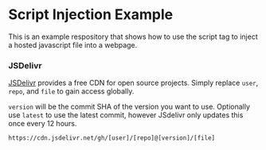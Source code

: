 # Script Injection Example

This is an example respository that shows how to use the script tag to inject a hosted javascript file into a webpage.

### JSDelivr

[JSDelivr](https://www.jsdelivr.com/?docs=gh) provides a free CDN for open source projects. Simply replace `user`, `repo`, and `file` to gain access globally.

`version` will be the commit SHA of the version you want to use. Optionally use `latest` to use the latest commit, however JSdelivr only updates this once every 12 hours. 

```bash
https://cdn.jsdelivr.net/gh/[user]/[repo]@[version]/[file]
```
